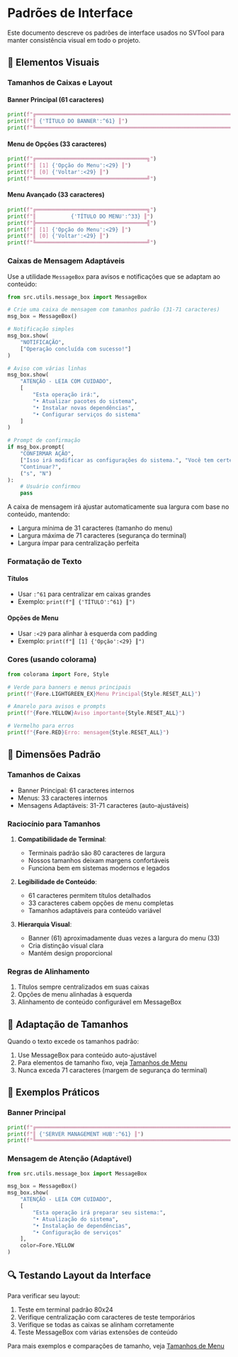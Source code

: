 # Padrões de Interface

Este documento descreve os padrões de interface usados no SVTool para manter consistência visual em todo o projeto.

## 🎨 Elementos Visuais

### Tamanhos de Caixas e Layout

#### Banner Principal (61 caracteres)
```python
print(f"╔═══════════════════════════════════════════════════════════════╗")
print(f"║ {'TÍTULO DO BANNER':^61} ║")
print(f"╚═══════════════════════════════════════════════════════════════╝")
```

#### Menu de Opções (33 caracteres)
```python
print(f"╔═══════════════════════════════════╗")
print(f"║ [1] {'Opção do Menu':<29} ║")
print(f"║ [0] {'Voltar':<29} ║")
print(f"╚═══════════════════════════════════╝")
```

#### Menu Avançado (33 caracteres)
```python
print(f"╔═══════════════════════════════════╗")
print(f"║           {'TÍTULO DO MENU':^33} ║")
print(f"╠═══════════════════════════════════╣")
print(f"║ [1] {'Opção do Menu':<29} ║")
print(f"║ [0] {'Voltar':<29} ║")
print(f"╚═══════════════════════════════════╝")
```

### Caixas de Mensagem Adaptáveis

Use a utilidade `MessageBox` para avisos e notificações que se adaptam ao conteúdo:

```python
from src.utils.message_box import MessageBox

# Crie uma caixa de mensagem com tamanhos padrão (31-71 caracteres)
msg_box = MessageBox()

# Notificação simples
msg_box.show(
    "NOTIFICAÇÃO",
    ["Operação concluída com sucesso!"]
)

# Aviso com várias linhas
msg_box.show(
    "ATENÇÃO - LEIA COM CUIDADO",
    [
        "Esta operação irá:",
        "• Atualizar pacotes do sistema",
        "• Instalar novas dependências",
        "• Configurar serviços do sistema"
    ]
)

# Prompt de confirmação
if msg_box.prompt(
    "CONFIRMAR AÇÃO",
    ["Isso irá modificar as configurações do sistema.", "Você tem certeza?"],
    "Continuar?",
    ("s", "N")
):
    # Usuário confirmou
    pass
```

A caixa de mensagem irá ajustar automaticamente sua largura com base no conteúdo, mantendo:
- Largura mínima de 31 caracteres (tamanho do menu)
- Largura máxima de 71 caracteres (segurança do terminal)
- Largura ímpar para centralização perfeita

### Formatação de Texto

#### Títulos
- Usar `:^61` para centralizar em caixas grandes
- Exemplo: `print(f"║ {'TÍTULO':^61} ║")`

#### Opções de Menu
- Usar `:<29` para alinhar à esquerda com padding
- Exemplo: `print(f"║ [1] {'Opção':<29} ║")`

### Cores (usando colorama)
```python
from colorama import Fore, Style

# Verde para banners e menus principais
print(f"{Fore.LIGHTGREEN_EX}Menu Principal{Style.RESET_ALL}")

# Amarelo para avisos e prompts
print(f"{Fore.YELLOW}Aviso importante{Style.RESET_ALL}")

# Vermelho para erros
print(f"{Fore.RED}Erro: mensagem{Style.RESET_ALL}")
```

## 📏 Dimensões Padrão

### Tamanhos de Caixas
- Banner Principal: 61 caracteres internos
- Menus: 33 caracteres internos
- Mensagens Adaptáveis: 31-71 caracteres (auto-ajustáveis)

### Raciocínio para Tamanhos
1. **Compatibilidade de Terminal**:
   - Terminais padrão são 80 caracteres de largura
   - Nossos tamanhos deixam margens confortáveis
   - Funciona bem em sistemas modernos e legados

2. **Legibilidade de Conteúdo**:
   - 61 caracteres permitem títulos detalhados
   - 33 caracteres cabem opções de menu completas
   - Tamanhos adaptáveis para conteúdo variável

3. **Hierarquia Visual**:
   - Banner (61) aproximadamente duas vezes a largura do menu (33)
   - Cria distinção visual clara
   - Mantém design proporcional

### Regras de Alinhamento
1. Títulos sempre centralizados em suas caixas
2. Opções de menu alinhadas à esquerda
3. Alinhamento de conteúdo configurável em MessageBox

## 🔄 Adaptação de Tamanhos

Quando o texto excede os tamanhos padrão:
1. Use MessageBox para conteúdo auto-ajustável
2. Para elementos de tamanho fixo, veja [Tamanhos de Menu](../examples/menu_sizes.md)
3. Nunca exceda 71 caracteres (margem de segurança do terminal)

## 📝 Exemplos Práticos

### Banner Principal
```python
print(f"╔═══════════════════════════════════════════════════════════════╗")
print(f"║ {'SERVER MANAGEMENT HUB':^61} ║")
print(f"╚═══════════════════════════════════════════════════════════════╝")
```

### Mensagem de Atenção (Adaptável)
```python
from src.utils.message_box import MessageBox

msg_box = MessageBox()
msg_box.show(
    "ATENÇÃO - LEIA COM CUIDADO",
    [
        "Esta operação irá preparar seu sistema:",
        "• Atualização do sistema",
        "• Instalação de dependências",
        "• Configuração de serviços"
    ],
    color=Fore.YELLOW
)
```

## 🔍 Testando Layout da Interface

Para verificar seu layout:
1. Teste em terminal padrão 80x24
2. Verifique centralização com caracteres de teste temporários
3. Verifique se todas as caixas se alinham corretamente
4. Teste MessageBox com várias extensões de conteúdo

Para mais exemplos e comparações de tamanho, veja [Tamanhos de Menu](../examples/menu_sizes.md)
